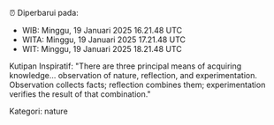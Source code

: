 ⏰ Diperbarui pada:
- WIB: Minggu, 19 Januari 2025 16.21.48 UTC
- WITA: Minggu, 19 Januari 2025 17.21.48 UTC
- WIT: Minggu, 19 Januari 2025 18.21.48 UTC

Kutipan Inspiratif:
"There are three principal means of acquiring knowledge... observation of nature, reflection, and experimentation. Observation collects facts; reflection combines them; experimentation verifies the result of that combination."


Kategori: nature

